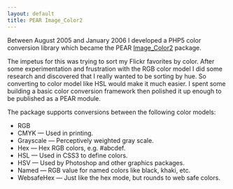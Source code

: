 ```yaml
---
layout: default
title: PEAR Image_Color2
---
```

Between August 2005 and January 2006 I developed a PHP5 color conversion
library which became the PEAR [Image_Color2](http://pear.php.net/package/Image_Color2)
package.

The impetus for this was trying to sort my Flickr favorites by color. After
some experimentation and frustration with the RGB color model I did some
research and discovered that I really wanted to be sorting by hue. So
converting to color model like HSL would make it much easier. I spent some
building a basic color conversion framework then polished it up enough to be
published as a PEAR module.

The package supports conversions between the following color models:

- RGB
- CMYK — Used in printing.
- Grayscale — Perceptively weighted gray scale.
- Hex — Hex RGB colors, e.g. #abcdef.
- HSL — Used in CSS3 to define colors.
- HSV — Used by Photoshop and other graphics packages.
- Named — RGB value for named colors like black, khaki, etc.
- WebsafeHex — Just like the hex mode, but rounds to web safe colors.

